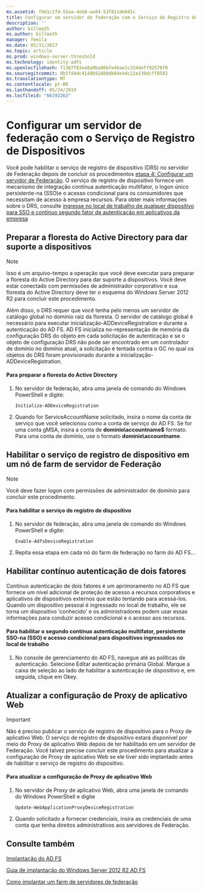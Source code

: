 ```yaml
---
ms.assetid: fdd1c1fd-55aa-4eb8-ae84-53f811de042c
title: Configurar um servidor de federação com o Serviço de Registro de Dispositivos
description: ''
author: billmath
ms.author: billmath
manager: femila
ms.date: 05/31/2017
ms.topic: article
ms.prod: windows-server-threshold
ms.technology: identity-adfs
ms.openlocfilehash: f1367f03ea8a9ba96bfe4bae1c324deff92576f0
ms.sourcegitcommit: 0b5fd4dc4148b92480db04e4dc22e139dcff8582
ms.translationtype: MT
ms.contentlocale: pt-BR
ms.lasthandoff: 05/24/2019
ms.locfileid: "66192263"
---
```

# <a name="configure-a-federation-server-with-device-registration-service"></a>Configurar um servidor de federação com o Serviço de Registro de Dispositivos

Você pode habilitar o serviço de registro de dispositivo \(DRS\) no servidor de Federação depois de concluir os procedimentos [etapa 4: Configurar um servidor de Federação](https://technet.microsoft.com/library/dn303424.aspx). O serviço de registro de dispositivo fornece um mecanismo de integração contínua autenticação multifator, o logon único persistente\-na \(SSO\)e o acesso condicional para os consumidores que necessitam de acesso à empresa recursos. Para obter mais informações sobre o DRS, consulte [ingresse no local de trabalho de qualquer dispositivo para SSO e contínuo segundo fator de autenticação em aplicativos da empresa](../../ad-fs/operations/Join-to-Workplace-from-Any-Device-for-SSO-and-Seamless-Second-Factor-Authentication-Across-Company-Applications.md)  
  
## <a name="prepare-your-active-directory-forest-to-support-devices"></a>Preparar a floresta do Active Directory para dar suporte a dispositivos  
  
> [!NOTE]  
> Isso é um arquivo\-tempo a operação que você deve executar para preparar a floresta do Active Directory para dar suporte a dispositivos. Você deve estar conectado com permissões de administrador corporativo e sua floresta do Active Directory deve ter o esquema do Windows Server 2012 R2 para concluir este procedimento.  
>   
> Além disso, o DRS requer que você tenha pelo menos um servidor de catálogo global no domínio raiz da floresta. O servidor de catálogo global é necessário para executar inicialização\-ADDeviceRegistration e durante a autenticação do AD FS. AD FS inicializa no\-representação de memória da configuração DRS do objeto em cada solicitação de autenticação e se o objeto de configuração DRS não pode ser encontrado em um controlador de domínio no domínio atual, a solicitação é tentada contra o GC no qual os objetos do DRS foram provisionado durante a inicialização\-ADDeviceRegistration.  
  
#### <a name="to-prepare-the-active-directory-forest"></a>Para preparar a floresta do Active Directory  
  
1.  No servidor de federação, abra uma janela de comando do Windows PowerShell e digite:  
  
    ```  
    Initialize-ADDeviceRegistration  
    ```  
  
2.  Quando for ServiceAccountName solicitado, insira o nome da conta de serviço que você selecionou como a conta de serviço do AD FS.  Se for uma conta gMSA, insira a conta de **domínio\\accountname$** formato. Para uma conta de domínio, use o formato **domínio\\accountname**.  
  
## <a name="enable-device-registration-service-on-a-federation-server-farm-node"></a>Habilitar o serviço de registro de dispositivo em um nó de farm de servidor de Federação  
  
> [!NOTE]  
> Você deve fazer logon com permissões de administrador de domínio para concluir este procedimento.  
  
#### <a name="to-enable-device-registration-service"></a>Para habilitar o serviço de registro de dispositivo  
  
1.  No servidor de federação, abra uma janela de comando do Windows PowerShell e digite:  
  
    ```  
    Enable-AdfsDeviceRegistration  
    ```  
  
2.  Repita essa etapa em cada nó do farm de federação no farm do AD FS...  
  
## <a name="enable-seamless-second-factor-authentication"></a>Habilitar contínuo autenticação de dois fatores  
Contínuo autenticação de dois fatores é um aprimoramento no AD FS que fornece um nível adicional de proteção de acesso a recursos corporativos e aplicativos de dispositivos externos que estão tentando para acessá-los. Quando um dispositivo pessoal é ingressado no local de trabalho, ele se torna um dispositivo 'conhecido' e os administradores podem usar essas informações para conduzir acesso condicional e o acesso aos recursos.  
  
#### <a name="to-enable-seamless-second-factor-authentication-persistent-single-sign-on-sso-and-conditional-access-for-workplace-joined-devices"></a>Para habilitar o segundo contínuo autenticação multifator, persistente SSO\-na \(SSO\) e acesso condicional para dispositivos ingressados no local de trabalho  
  
1.  No console de gerenciamento do AD FS, navegue até as políticas de autenticação. Selecione Editar autenticação primária Global. Marque a caixa de seleção ao lado de habilitar a autenticação de dispositivo e, em seguida, clique em Okey.  
  
## <a name="update-the-web-application-proxy-configuration"></a>Atualizar a configuração de Proxy de aplicativo Web  
  
> [!IMPORTANT]  
> Não é preciso publicar o serviço de registro de dispositivo para o Proxy de aplicativo Web.  O serviço de registro de dispositivo estará disponível por meio do Proxy de aplicativo Web depois de ter habilitado em um servidor de Federação.  Você talvez precise concluir este procedimento para atualizar a configuração de Proxy de aplicativo Web se ele tiver sido implantado antes de habilitar o serviço de registro do dispositivo.  
  
#### <a name="to-update-the-web-application-proxy-configuration"></a>Para atualizar a configuração de Proxy de aplicativo Web  
  
1.  No servidor de Proxy de aplicativo Web, abra uma janela de comando do Windows PowerShell e digite  
  
    ```  
    Update-WebApplicationProxyDeviceRegistration  
    ```  
  
2.  Quando solicitado a fornecer credenciais, insira as credenciais de uma conta que tenha direitos administrativos aos servidores de Federação.  
  
## <a name="see-also"></a>Consulte também 

[Implantação do AD FS](../../ad-fs/AD-FS-Deployment.md)  

[Guia de implantação do Windows Server 2012 R2 AD FS](../../ad-fs/deployment/Windows-Server-2012-R2-AD-FS-Deployment-Guide.md)  
 
[Como implantar um farm de servidores de federação](../../ad-fs/deployment/Deploying-a-Federation-Server-Farm.md)  
  

